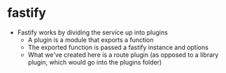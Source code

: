 # fastify

-   Fastify works by dividing the service up into plugins
    -   A plugin is a module that exports a function
    -   The exported function is passed a fastify instance and options
    -   What we've created here is a route plugin (as opposed to a library plugin, which would go into the plugins folder)

